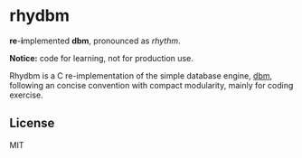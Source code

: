 rhydbm
======

**re**-**i**mplemented **dbm**, pronounced as *rhythm*.

**Notice:** code for learning, not for production use.

Rhydbm is a C re-implementation of the simple database engine,
[dbm](https://en.wikipedia.org/wiki/Dbm), following an concise convention with
compact modularity, mainly for coding exercise.

License
-------

MIT
